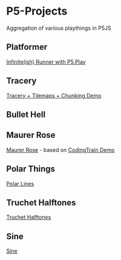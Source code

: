 # P5-Projects
Aggregation of various playthings in P5JS

## Platformer
 
[Infinite(ish) Runner with P5.Play](https://efredericks.github.io/P5-Projects/platformer)

## Tracery

[Tracery + Tilemaps + Chunking Demo](https://efredericks.github.io/P5-Projects/tracery)

## Bullet Hell

## Maurer Rose

[Maurer Rose](https://efredericks.github.io/P5-Projects/maurer-rose) - based on [CodingTrain Demo](https://thecodingtrain.com/challenges/coding-in-the-cabana/001-maurer-rose.html)

## Polar Things

[Polar Lines](https://efredericks.github.io/P5-Projects/polar)

## Truchet Halftones

[Truchet Halftones](https://efredericks.github.io/P5-Projects/truchet)

## Sine

[Sine](https://efredericks.github.io/P5-Projects/sine)
